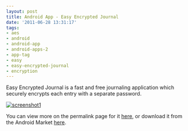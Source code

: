 ```yaml
---
layout: post
title: Android App - Easy Encrypted Journal
date: '2011-06-28 13:31:17'
tags:
- aes
- android
- android-app
- android-apps-2
- app-tag
- easy
- easy-encrypted-journal
- encryption
---
```



Easy Encrypted Journal is a fast and free journaling application which securely encrypts each entry with a separate password.

[![](http://66.147.244.180/~hunterda/content/images/2011/06/screenshot1151-180x300.png "screenshot1")](http://www.hunterdavis.com/android-app-easy-encrypted-journal)

You can view more on the permalink page for it [here](http://www.hunterdavis.com/android-app-easy-encrypted-journal), or download it from the Android Market [here](https://market.android.com/details?id=com.hunterdavis.easyencryptedjournal).


